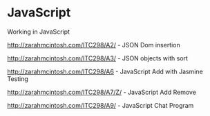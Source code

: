JavaScript
==========

Working in JavaScript

http://zarahmcintosh.com/ITC298/A2/ - JSON Dom insertion

http://zarahmcintosh.com/ITC298/A3/ - JSON objects with sort

http://zarahmcintosh.com/ITC298/A6 - JavaScript Add with Jasmine Testing

http://zarahmcintosh.com/ITC298/A7/Z/ - JavaScript Add Remove

http://zarahmcintosh.com/ITC298/A9/ - JavaScript Chat Program
